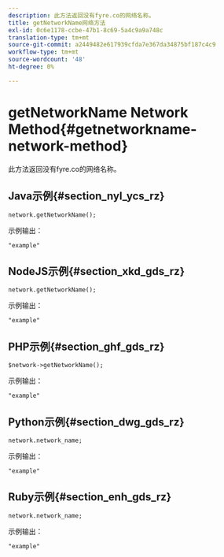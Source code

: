 ```yaml
---
description: 此方法返回没有fyre.co的网络名称。
title: getNetworkName网络方法
exl-id: 0c6e1178-ccbe-47b1-8c69-5a4c9a9a748c
translation-type: tm+mt
source-git-commit: a2449482e617939cfda7e367da34875bf187c4c9
workflow-type: tm+mt
source-wordcount: '48'
ht-degree: 0%

---
```


# getNetworkName Network Method{#getnetworkname-network-method}

此方法返回没有fyre.co的网络名称。

## Java示例{#section_nyl_ycs_rz}

```
network.getNetworkName();
```

示例输出：

```
"example" 
```

## NodeJS示例{#section_xkd_gds_rz}

```
network.getNetworkName();
```

示例输出：

```
"example" 
```

## PHP示例{#section_ghf_gds_rz}

```
$network->getNetworkName(); 
```

示例输出：

```
"example" 
```

## Python示例{#section_dwg_gds_rz}

```
network.network_name; 
```

示例输出：

```
"example" 
```

## Ruby示例{#section_enh_gds_rz}

```
network.network_name; 
```

示例输出：

```
"example" 
```
